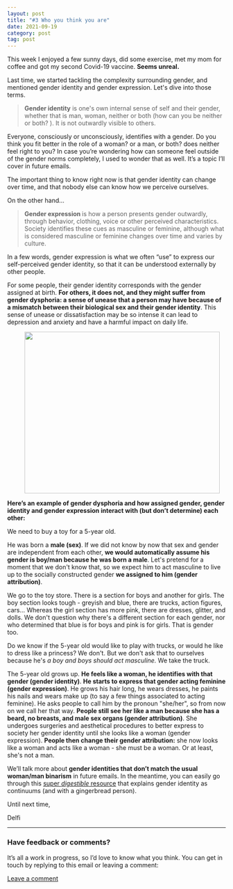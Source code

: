 ```yaml
---
layout: post
title: "#3 Who you think you are"
date: 2021-09-19
category: post
tag: post
---
```


<p>This week I enjoyed a few sunny days, did some exercise, met my mom for coffee and got my second Covid-19 vaccine. <strong>Seems unreal.</strong></p><p>Last time, we started tackling the complexity surrounding gender, and mentioned gender identity and gender expression. Let's dive into those terms.</p><blockquote><p><strong>Gender identity</strong>&nbsp;is one's own internal sense of self and their gender, whether that is man, woman, neither or both (how can you be neither or both? ). It is not outwardly visible to others.</p></blockquote><p>Everyone, consciously or unconsciously, identifies with a gender. Do you think you fit better in the role of a woman? or a man, or both? does neither feel right to you? In case you’re wondering how can someone feel outside of the gender norms completely, I used to wonder that as well. It’s a topic I’ll cover in future emails.</p><p>The important thing to know right now is that gender identity can change over time, and that nobody else can know how we perceive ourselves.</p><p>On the other hand…</p><blockquote><p><strong>Gender expression </strong>is how a person presents gender outwardly, through behavior, clothing, voice or other perceived characteristics. Society identifies these cues as masculine or feminine, although what is considered masculine or feminine changes over time and varies by culture.</p></blockquote><p>In a few words, gender expression is what we often “use” to express our self-perceived gender identity, so that it can be understood externally by other people.</p><p>For some people, their gender identity corresponds with the gender assigned at birth. <strong>For others, it does not, and they might suffer from gender dysphoria: a sense of unease that a person may have because of a mismatch between their biological sex and their gender identity</strong>. This sense of unease or dissatisfaction may be so intense it can lead to depression and anxiety and have a harmful impact on daily life.</p><div class="captioned-image-container"><figure><a class="image-link image2 image2-373-450" target="_blank" href="https://cdn.substack.com/image/fetch/f_auto,q_auto:good,fl_progressive:steep/https%3A%2F%2Fbucketeer-e05bbc84-baa3-437e-9518-adb32be77984.s3.amazonaws.com%2Fpublic%2Fimages%2F5dde779c-9534-4ebf-9c52-74ebf9672a39_1132x936.png"><img src="https://bucketeer-e05bbc84-baa3-437e-9518-adb32be77984.s3.amazonaws.com/public/images/5dde779c-9534-4ebf-9c52-74ebf9672a39_1132x936.png" width="450" height="372.08480565371025" data-attrs="{&quot;src&quot;:&quot;https://bucketeer-e05bbc84-baa3-437e-9518-adb32be77984.s3.amazonaws.com/public/images/5dde779c-9534-4ebf-9c52-74ebf9672a39_1132x936.png&quot;,&quot;height&quot;:936,&quot;width&quot;:1132,&quot;resizeWidth&quot;:450,&quot;bytes&quot;:null,&quot;alt&quot;:null,&quot;title&quot;:null,&quot;type&quot;:null,&quot;href&quot;:null}" alt=""><style>
          a.image2.image-link.image2-373-450 {
            padding-bottom: 82.68551236749117%;
            padding-bottom: min(82.68551236749117%, 372.08480565371025px);
            width: 100%;
            height: 0;
          }
          a.image2.image-link.image2-373-450 img {
            max-width: 450px;
            max-height: 372.08480565371025px;
          }
        </style></a></figure></div><p><strong>Here’s an example of gender dysphoria and how assigned gender, gender identity and gender expression interact with (but don’t determine) each other:</strong></p><p>We need to buy a toy for a 5-year old.</p><p>He was born a <strong>male (sex)</strong>. If we did not know by now that sex and gender are independent from each other, <strong>we would automatically assume his gender is boy/man because he was born a male</strong>. Let's pretend for a moment that we don't know that, so we expect him to act masculine to live up to the socially constructed gender <strong>we assigned to him (gender attribution)</strong>.</p><p>We go to the toy store. There is a section for boys and another for girls. The boy section looks tough - greyish and blue, there are trucks, action figures, cars... Whereas the girl section has more pink, there are dresses, glitter, and dolls. We don't question why there's a different section for each gender, nor who determined that blue is for boys and pink is for girls. That is gender too.</p><p>Do we know if the 5-year old would like to play with trucks, or would he like to dress like a princess? We don't. But we don't ask that to ourselves because he's <em>a boy and boys should act masculine.</em> We take the truck.</p><p>The 5-year old grows up. <strong>He feels like a woman, he identifies with that gender (gender identity)</strong>. <strong>He starts to express that gender acting feminine (gender expression)</strong>. He grows his hair long, he wears dresses, he paints his nails and wears make up (to say a few things associated to acting feminine). He asks people to call him by the pronoun "she/her", so from now on we call her that way. <strong>People still see her like a man because she has a beard, no breasts, and male sex organs (gender attribution)</strong>. She undergoes surgeries and aesthetical procedures to better express to society her gender identity until she looks like a woman (gender expression). <strong>People then change their gender attribution:</strong> she now looks like a woman and acts like a woman - she must be a woman. Or at least, she's not a man.</p><p>We’ll talk more about <strong>gender identities that don’t match the usual woman/man binarism</strong> in future emails. In the meantime, you can easily go through this <a href="https://www.genderbread.org/">super </a><em><a href="https://www.genderbread.org/">digestible</a></em><a href="https://www.genderbread.org/"> resource</a> that explains gender identity as continuums (and with a gingerbread person).</p><p>Until next time,</p><p>Delfi</p><div><hr></div><h3>Have feedback or comments?</h3><p>It’s all a work in progress, so I’d love to know what you think. You can get in touch by replying to this email or leaving a comment:</p><p class="button-wrapper" data-attrs="{&quot;url&quot;:&quot;https://youngdelfi.substack.com/p/reflected-11-curious-cats-helping/comments&quot;,&quot;text&quot;:&quot;Leave a comment&quot;,&quot;class&quot;:null}"><a class="button primary" href="https://youngdelfi.substack.com/p/reflected-11-curious-cats-helping/comments"><span>Leave a comment</span></a></p>